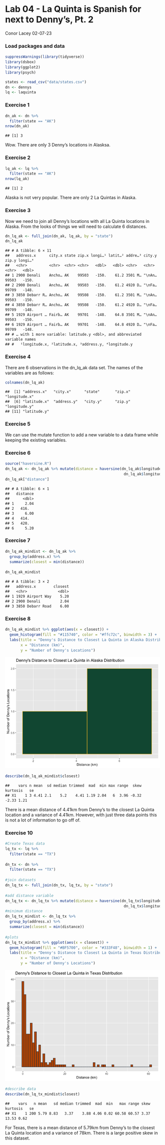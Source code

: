 Lab 04 - La Quinta is Spanish for next to Denny’s, Pt. 2
================
Conor Lacey
02-07-23

### Load packages and data

``` r
suppressWarnings(library(tidyverse))
library(dsbox) 
library(ggplot2)
library(psych)
```

``` r
states <- read_csv("data/states.csv")
dn <- dennys
lq <- laquinta
```

### Exercise 1

``` r
dn_ak <- dn %>%
  filter(state == "AK")
nrow(dn_ak)
```

    ## [1] 3

Wow. There are only 3 Denny’s locations in Alasksa.

### Exercise 2

``` r
lq_ak <- lq %>%
  filter(state == "AK")
nrow(lq_ak)
```

    ## [1] 2

Alaska is not very popular. There are only 2 La Quintas in Alaska.

### Exercise 3

Now we need to join all Denny’s locations with all La Quinta locations
in Alaska. From the looks of things we will need to calculate 6
distances.

``` r
dn_lq_ak <- full_join(dn_ak, lq_ak, by = "state")
dn_lq_ak
```

    ## # A tibble: 6 × 11
    ##   address.x      city.x state zip.x longi…¹ latit…² addre…³ city.y zip.y longi…⁴
    ##   <chr>          <chr>  <chr> <chr>   <dbl>   <dbl> <chr>   <chr>  <chr>   <dbl>
    ## 1 2900 Denali    Ancho… AK    99503   -150.    61.2 3501 M… "\nAn… 99503   -150.
    ## 2 2900 Denali    Ancho… AK    99503   -150.    61.2 4920 D… "\nFa… 99709   -148.
    ## 3 3850 Debarr R… Ancho… AK    99508   -150.    61.2 3501 M… "\nAn… 99503   -150.
    ## 4 3850 Debarr R… Ancho… AK    99508   -150.    61.2 4920 D… "\nFa… 99709   -148.
    ## 5 1929 Airport … Fairb… AK    99701   -148.    64.8 3501 M… "\nAn… 99503   -150.
    ## 6 1929 Airport … Fairb… AK    99701   -148.    64.8 4920 D… "\nFa… 99709   -148.
    ## # … with 1 more variable: latitude.y <dbl>, and abbreviated variable names
    ## #   ¹​longitude.x, ²​latitude.x, ³​address.y, ⁴​longitude.y

### Exercise 4

There are 6 observations in the dn_lq_ak data set. The names of the
variables are as follows:

``` r
colnames(dn_lq_ak)
```

    ##  [1] "address.x"   "city.x"      "state"       "zip.x"       "longitude.x"
    ##  [6] "latitude.x"  "address.y"   "city.y"      "zip.y"       "longitude.y"
    ## [11] "latitude.y"

### Exercise 5

We can use the mutate function to add a new variable to a data frame
while keeping the existing variables.

### Exercise 6

``` r
source("haversine.R")
dn_lq_ak <- dn_lq_ak %>% mutate(distance = haversine(dn_lq_ak$longitude.x,dn_lq_ak$latitude.x,
                                                      dn_lq_ak$longitude.y,dn_lq_ak$latitude.y))
dn_lq_ak["distance"]
```

    ## # A tibble: 6 × 1
    ##   distance
    ##      <dbl>
    ## 1     2.04
    ## 2   416.  
    ## 3     6.00
    ## 4   414.  
    ## 5   420.  
    ## 6     5.20

### Exercise 7

``` r
dn_lq_ak_mindist <- dn_lq_ak %>%
  group_by(address.x) %>%
  summarize(closest = min(distance))

dn_lq_ak_mindist
```

    ## # A tibble: 3 × 2
    ##   address.x        closest
    ##   <chr>              <dbl>
    ## 1 1929 Airport Way    5.20
    ## 2 2900 Denali         2.04
    ## 3 3850 Debarr Road    6.00

### Exercise 8

``` r
dn_lq_ak_mindist %>% ggplot(aes(x = closest)) +
  geom_histogram(fill = "#115740", color = "#ffc72c", binwidth = 3) +
  labs(title = "Denny's Distance to Closest La Quinta in Alaska Distribution",
       x = "Distance (km)",
       y = "Number of Denny's Locations")
```

![](lab-05_files/figure-gfm/dn_lq_ak_mindist-histogram-1.png)<!-- -->

``` r
describe(dn_lq_ak_mindist$closest)
```

    ##    vars n mean  sd median trimmed  mad  min max range  skew kurtosis   se
    ## X1    1 3 4.41 2.1    5.2    4.41 1.19 2.04   6  3.96 -0.32    -2.33 1.21

There is a mean distance of 4.41km from Denny’s to the closest La Quinta
location and a variance of 4.41km. However, with just three data points
this is not a lot of information to go off of.

### Exercise 10

``` r
#Create Texas data
lq_tx <- lq %>%
  filter(state == "TX")

dn_tx <- dn %>%
  filter(state == "TX")

#join datasets
dn_lq_tx <- full_join(dn_tx, lq_tx, by = "state")

#add distance variable
dn_lq_tx <- dn_lq_tx %>% mutate(distance = haversine(dn_lq_tx$longitude.x,dn_lq_tx$latitude.x,
                                                      dn_lq_tx$longitude.y,dn_lq_tx$latitude.y))
#minimum distance
dn_lq_tx_mindist <- dn_lq_tx %>%
  group_by(address.x) %>%
  summarize(closest = min(distance))

#plots
dn_lq_tx_mindist %>% ggplot(aes(x = closest)) +
  geom_histogram(fill = "#BF5700", color = "#333F48", binwidth = 1) +
  labs(title = "Denny's Distance to Closest La Quinta in Texas Distribution",
       x = "Distance (km)",
       y = "Number of Denny's Locations")
```

![](lab-05_files/figure-gfm/texas-1.png)<!-- -->

``` r
#describe data
describe(dn_lq_tx_mindist$closest)
```

    ##    vars   n mean   sd median trimmed  mad  min   max range skew kurtosis   se
    ## X1    1 200 5.79 8.83   3.37    3.88 4.06 0.02 60.58 60.57 3.37    13.53 0.62

For Texas, there is a mean distance of 5.79km from Denny’s to the
closest La Quinta location and a variance of 78km. There is a large
positive skew in this dataset.
